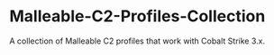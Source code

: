 # Malleable-C2-Profiles-Collection
A collection of Malleable C2 profiles that work with Cobalt Strike 3.x.
